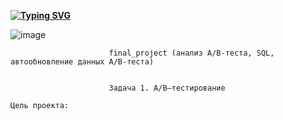 **[![Typing SVG](https://readme-typing-svg.herokuapp.com?color=%2336BCF7&lines=HELLO+I'm+NIKOLAY)](https://git.io/typing-svg)**














![image](https://user-images.githubusercontent.com/106970822/216139326-8772f522-820d-4064-87f2-61a64f0d9578.png)


                          final_project (анализ A/B-теста, SQL, автообновление данных A/B-теста)


                          Задача 1. A/B–тестирование

    Цель проекта:







